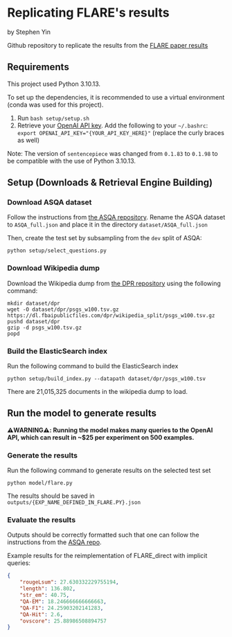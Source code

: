 # Replicating FLARE's results

by Stephen Yin

Github repository to replicate the results from the [FLARE paper results](https://github.com/jzbjyb/FLARE)

## Requirements
This project used Python 3.10.13.

To set up the dependencies, it is recommended to use a virtual environment (conda was used for this project).

1. Run ```bash setup/setup.sh```
1. Retrieve your [OpenAI API key](https://platform.openai.com/account/api-keys). Add the following to your ```~/.bashrc```: ```export OPENAI_API_KEY="{YOUR_API_KEY_HERE}"``` (replace the curly braces as well)

Note: The version of ```sentencepiece``` was changed from ```0.1.83``` to ```0.1.98``` to be compatible with the use of Python 3.10.13.

## Setup (Downloads & Retrieval Engine Building)


### Download ASQA dataset

Follow the instructions from [the ASQA repository](https://github.com/google-research/language/tree/master/language/asqa). Rename the ASQA dataset to ```ASQA_full.json``` and place it in the directory ```dataset/ASQA_full.json```

Then, create the test set by subsampling from the ```dev``` split of ASQA:
```
python setup/select_questions.py
```

### Download Wikipedia dump
Download the Wikipedia dump from [the DPR repository](https://github.com/facebookresearch/DPR/blob/main/dpr/data/download_data.py#L32) using the following command:
```shell
mkdir dataset/dpr
wget -O dataset/dpr/psgs_w100.tsv.gz https://dl.fbaipublicfiles.com/dpr/wikipedia_split/psgs_w100.tsv.gz
pushd dataset/dpr
gzip -d psgs_w100.tsv.gz
popd
```

### Build the ElasticSearch index

Run the following command to build the ElasticSearch index

```
python setup/build_index.py --datapath dataset/dpr/psgs_w100.tsv
```

There are 21,015,325 documents in the wikipedia dump to load.

## Run the model to generate results

__⚠️WARNING⚠️: Running the model makes many queries to the OpenAI API, which can result in ~$25 per experiment on 500 examples.__

### Generate the results

Run the following command to generate results on the selected test set

``` 
python model/flare.py
```

The results should be saved in ```outputs/{EXP_NAME_DEFINED_IN_FLARE.PY}.json```


### Evaluate the results

Outputs should be correctly formatted such that one can follow the instructions from the [ASQA repo](https://github.com/google-research/language/tree/master/language/asqa#automatic-evaluation).

Example results for the reimplementation of FLARE_direct with implicit queries:

```json
{
    "rougeLsum": 27.630332229755194, 
    "length": 136.802, 
    "str_em": 40.75, 
    "QA-EM": 18.246666666666663, 
    "QA-F1": 24.25903202141283, 
    "QA-Hit": 2.6, 
    "ovscore": 25.88986508894757
}
```